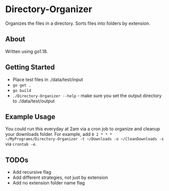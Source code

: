 # Directory-Organizer
Organizes the files in a directory. Sorts files into folders by extension.

## About
Written using go1.18.

## Getting Started
- Place test files in ./data/test/input
- `go get .`
- `go build`
- `./Directory-Organizer --help` - make sure you set the output directory to ./data/test/output

## Example Usage
You could run this everyday at 2am via a cron job to organize and cleanup your downloads folder.
For example, add `0 2 * * * ~/MyPrograms/Directory-Organizer -t ~/Downloads -o ~/CleanDownloads -s` via `crontab -e`.

## TODOs
- Add recursive flag
- Add different strategies, not just by extension
- Add no extension folder name flag
